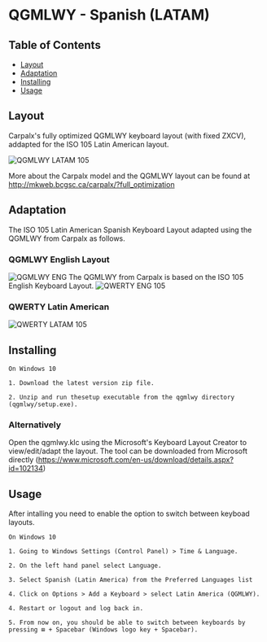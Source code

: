 # QGMLWY - Spanish (LATAM)

## Table of Contents

- [Layout](#layout)
- [Adaptation](#adaptation)
- [Installing](#installing)
- [Usage](#usage)

## Layout

Carpalx's fully optimized QGMLWY keyboard layout (with fixed ZXCV), addapted for the ISO 105 Latin American layout.

![QGMLWY LATAM 105](https://user-images.githubusercontent.com/7512698/121077926-a4ea7d80-c7ae-11eb-9e74-489e63c6b84e.png)

More about the Carpalx model and the QGMLWY layout can be found at http://mkweb.bcgsc.ca/carpalx/?full_optimization

## Adaptation

The ISO 105 Latin American Spanish Keyboard Layout adapted using the QGMLWY from Carpalx as follows.

### QGMLWY English Layout

![QGMLWY ENG](https://user-images.githubusercontent.com/7512698/121083275-9ce20c00-c7b5-11eb-9cc1-6b4581dc5e6e.png)
The QGMLWY from Carpalx is based on the ISO 105 English Keyboard Layout.
![QWERTY ENG 105](https://user-images.githubusercontent.com/7512698/121093148-00bf0180-c7c3-11eb-91ec-0a029b1db46b.png)

### QWERTY Latin American

![QWERTY LATAM 105](https://user-images.githubusercontent.com/7512698/121083500-e4689800-c7b5-11eb-8d82-ca6f851fbaa4.png)

## Installing
    On Windows 10
    
    1. Download the latest version zip file.
    
    2. Unzip and run thesetup executable from the qgmlwy directory (qgmlwy/setup.exe).

### Alternatively

Open the qgmlwy.klc using the Microsoft's Keyboard Layout Creator to view/edit/adapt the layout. The tool can be downloaded from Microsoft directly (https://www.microsoft.com/en-us/download/details.aspx?id=102134)

## Usage

After intalling you need to enable the option to switch between keyboad layouts.
    
    On Windows 10

    1. Going to Windows Settings (Control Panel) > Time & Language.
    
    2. On the left hand panel select Language.
    
    3. Select Spanish (Latin America) from the Preferred Languages list
    
    4. Click on Options > Add a Keyboard > select Latin America (QGMLWY).
    
    4. Restart or logout and log back in.
    
    5. From now on, you should be able to switch between keyboards by pressing ⊞ + Spacebar (Windows logo key + Spacebar).
